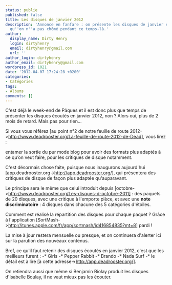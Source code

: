 ```yaml
---
status: publie
published: false
title: Les disques de janvier 2012
description: 'Annonce en fanfare : on présente les disques de janvier en avril parce
  qu''on n''a pas chômé pendant ce temps-là.'
author:
  display_name: Dirty Henry
  login: dirtyhenry
  email: dirtyhenry@gmail.com
  url: ''
author_login: dirtyhenry
author_email: dirtyhenry@gmail.com
wordpress_id: 1021
date: '2012-04-07 17:24:28 +0200'
categories:
- Catégories
tags:
- Albums
comments: []
---
```

C'est déjà le week-end de Pâques et il est donc plus que temps de présenter les disques écoutés en janvier 2012, non ? Alors oui, plus de 2 mois de retard. Mais pas pour rien...

Si vous vous référez [au point n°2 de notre feuille de route 2012->http://www.deadrooster.org/La-feuille-de-route-2012-de-Dead], vous lirez : 

<quote>entamer la sortie du pur mode blog pour avoir des formats plus adaptés à ce qu’on veut faire, pour les critiques de disque notamment.</quote>

C'est désormais chose faite, puisque nous inaugurons aujourd'hui [app.deadrooster.org->http://app.deadrooster.org/], qui présentera des critiques de disque de façon plus adaptée qu'auparavant.

Le principe sera le même que celui introduit depuis [octobre->http://www.deadrooster.org/Les-disques-d-octobre-2011] : des paquets de 20 disques, avec une critique à l'emporte pièce, et avec une __note discriminatoire__ : 4 disques dans chacune des 5 catégories d'étoiles.

Comment est réalisé la répartition des disques pour chaque paquet ? Grâce à l'application [SortMash->http://itunes.apple.com/fr/app/sortmash/id416854835?mt=8] pardi !

La mise à jour restera mensuelle ou presque, et on continuera d'alerter ici sur la parution des nouveaux contenus.

Bref, ce qu'il faut retenir des disques écoutés en janvier 2012, c'est que les meilleurs furent : 
-* Girls
-* Pepper Rabbit
-* Brando
-* Nada Surf
-* le détail est à lire [à cette adresse->http://app.deadrooster.org/].

On retiendra aussi que même si Benjamin Biolay produit les disques d'Isabelle Boulay, il ne vaut mieux pas les écouter.
